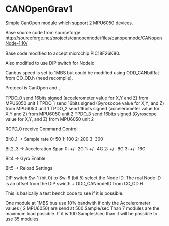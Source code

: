 CANOpenGrav1
============

  Simple CanOpen module which support 2 MPU6050 devices.
  
  Base source code from sourceforge
    http://sourceforge.net/projects/canopennode/files/canopennode/CANopenNode-1.10/
    
  Base code modified to accept microchip PIC18F26K80.
  
  Also modified to use DIP switch for NodeId
  
  
  Canbus speed is set to 1MBS but could be modified using  ODD_CANbitRat  from CO_OD.h (need recompile).

  Protocol is CanOpen and ,
  
  TPDO_0 send 16bits signed (accelerometer value for X,Y and Z) from MPU6050 unit 1
  TPDO_1 send 16bits signed (Gyroscope value for X,Y, and Z) from MPU6050 unit 1
  TPDO_2 send 16bits signed (accelerometer value for X,Y and Z) from MPU6050 unit 2
  TPDO_3 send 16bits signed (Gyroscope value for X,Y, and Z) from MPU6050 unit 2
  
  RCPD_0 receive Command Control
  
   Bit0..1 ->  Sample rate
               0: 50
               1: 100
               2: 200
               3: 300
               
   Bit2..3 ->  Acceleration Span
               0: +/- 2G
               1: +/- 4G
               2: +/- 8G
               3: +/- 16G
          
   Bit4    ->  Gyro Enable
   
   Bit5    ->  Reload Settings
   
   
   DIP switch Sw-1 (bit 0) to Sw-6 (bit 5)  select the Node ID.
     The real Node ID is an offset from the DIP swicth  + ODD_CANnodeID from CO_OD.H
     
     
           
  This is basically a test bench code to see if it is possible.
  
  One module at 1MBS bus use 10% bandwith if only the Accelerometer values ( 2 MPU6050) are send at 500 Sample/sec Than 7 modules are
  the maximum load possible. If it is 100 Samples/sec than it will be possible to use 35 modules. 
  
  
  
  
